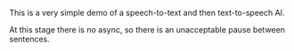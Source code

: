 This is a very simple demo of a speech-to-text and then text-to-speech AI.

At this stage there is no async, so there is an unacceptable pause between sentences.